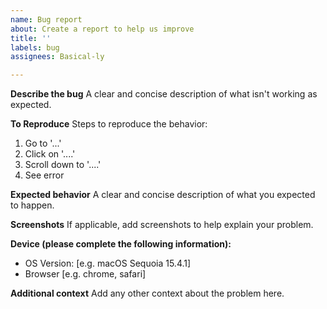```yaml
---
name: Bug report
about: Create a report to help us improve
title: ''
labels: bug
assignees: Basical-ly

---
```


**Describe the bug**
A clear and concise description of what isn't working as expected.

**To Reproduce**
Steps to reproduce the behavior:
1. Go to '...'
2. Click on '....'
3. Scroll down to '....'
4. See error

**Expected behavior**
A clear and concise description of what you expected to happen.

**Screenshots**
If applicable, add screenshots to help explain your problem.

**Device (please complete the following information):**
 - OS Version: [e.g. macOS Sequoia 15.4.1]
 - Browser [e.g. chrome, safari]

**Additional context**
Add any other context about the problem here.
